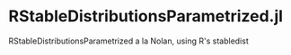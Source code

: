 # RStableDistributionsParametrized.jl
RStableDistributionsParametrized a la Nolan, using R's stabledist
